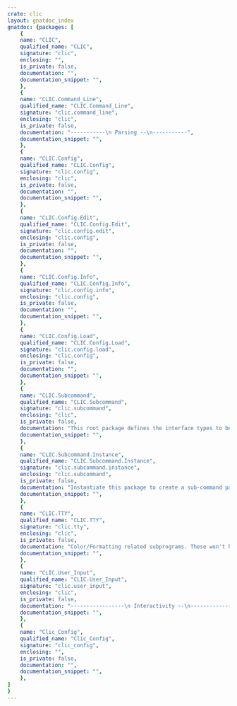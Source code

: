 ```yaml
---
crate: clic
layout: gnatdoc_index
gnatdoc: {packages: [
    {
    name: "CLIC",
    qualified_name: "CLIC",
    signature: "clic",
    enclosing: "",
    is_private: false,
    documentation: "",
    documentation_snippet: "",
    },
    {
    name: "CLIC.Command_Line",
    qualified_name: "CLIC.Command_Line",
    signature: "clic.command_line",
    enclosing: "clic",
    is_private: false,
    documentation: "-----------\n Parsing --\n-----------",
    documentation_snippet: "",
    },
    {
    name: "CLIC.Config",
    qualified_name: "CLIC.Config",
    signature: "clic.config",
    enclosing: "clic",
    is_private: false,
    documentation: "",
    documentation_snippet: "",
    },
    {
    name: "CLIC.Config.Edit",
    qualified_name: "CLIC.Config.Edit",
    signature: "clic.config.edit",
    enclosing: "clic.config",
    is_private: false,
    documentation: "",
    documentation_snippet: "",
    },
    {
    name: "CLIC.Config.Info",
    qualified_name: "CLIC.Config.Info",
    signature: "clic.config.info",
    enclosing: "clic.config",
    is_private: false,
    documentation: "",
    documentation_snippet: "",
    },
    {
    name: "CLIC.Config.Load",
    qualified_name: "CLIC.Config.Load",
    signature: "clic.config.load",
    enclosing: "clic.config",
    is_private: false,
    documentation: "",
    documentation_snippet: "",
    },
    {
    name: "CLIC.Subcommand",
    qualified_name: "CLIC.Subcommand",
    signature: "clic.subcommand",
    enclosing: "clic",
    is_private: false,
    documentation: "This root package defines the interface types to be used in the\nSubcommand. See CLIC.Subcommand.Instance to create the parser/executor.",
    documentation_snippet: "",
    },
    {
    name: "CLIC.Subcommand.Instance",
    qualified_name: "CLIC.Subcommand.Instance",
    signature: "clic.subcommand.instance",
    enclosing: "clic.subcommand",
    is_private: false,
    documentation: "Instantiate this package to create a sub-command parser/executor\n\n@formal Main_Command_Name\n  Name of the main command or program\n@formal Version\n  Version of the program\n@formal Set_Global_Switches\n  This procedure should define the global switches using the\n  Register_Switch procedures of the CLIC.Subcommand package.\n@formal Put\n  Used to print help and usage\n@formal Put_Line\n  Used to print help and usage\n@formal Put_Error\n  Used to print errors\n@formal Error_Exit\n  Used to signal that the program should terminate with the give error\n  code. Typicaly use GNAT.OS_Lib.OS_Exit.\n  The procedures below are used to format the output such as usage and\n  help. Use CLIC.Subcommand.No_TTY if you don't want or need formating.\n@formal TTY_Chapter\n@formal TTY_Description\n@formal TTY_Version\n@formal TTY_Underline\n@formal TTY_Emph",
    documentation_snippet: "",
    },
    {
    name: "CLIC.TTY",
    qualified_name: "CLIC.TTY",
    signature: "clic.tty",
    enclosing: "clic",
    is_private: false,
    documentation: "Color/Formatting related subprograms. These won't have any\neffect if a redirection of output is detected, or if global\nflag Simple_Logging.Is_TTY is false.",
    documentation_snippet: "",
    },
    {
    name: "CLIC.User_Input",
    qualified_name: "CLIC.User_Input",
    signature: "clic.user_input",
    enclosing: "clic",
    is_private: false,
    documentation: "-----------------\n Interactivity --\n-----------------",
    documentation_snippet: "",
    },
    {
    name: "Clic_Config",
    qualified_name: "Clic_Config",
    signature: "clic_config",
    enclosing: "",
    is_private: false,
    documentation: "",
    documentation_snippet: "",
    },
]
}
---
```

